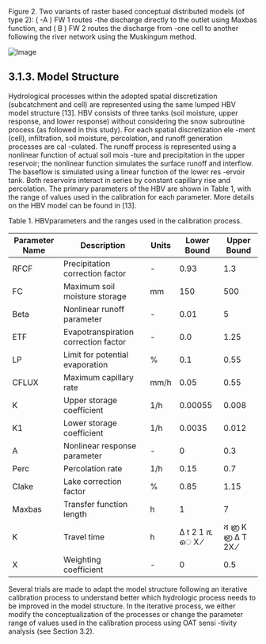 Figure 2. Two variants of raster based conceptual distributed models (of type 2): ( -A ) FW 1 routes -the discharge directly to the outlet using Maxbas function, and ( B ) FW 2 routes the discharge from -one cell to another following the river network using the Muskingum method.

![Image](geoscience-paper_artifacts%5Cimage_000000_0bb3fab8c73dc60d39d1aefd87fcffa8d95aa7ed8f67ac920355a00c50bb4456.png)

## 3.1.3. Model Structure

Hydrological processes within the adopted spatial discretization (subcatchment and cell) are represented using the same lumped HBV model structure [13]. HBV consists of three tanks (soil moisture, upper response, and lower response) without considering the snow subroutine process (as followed in this study). For each spatial discretization ele -ment (cell), infiltration, soil moisture, percolation, and runoff generation processes are cal -culated. The runoff process is represented using a nonlinear function of actual soil mois -ture and precipitation in the upper reservoir; the nonlinear function simulates the surface runoff and interflow. The baseflow is simulated using a linear function of the lower res -ervoir tank. Both reservoirs interact in series by constant capillary rise and percolation. The primary parameters of the HBV are shown in Table 1, with the range of values used in the calibration for each parameter. More details on the HBV model can be found in [13].

Table 1. HBVparameters and the ranges used in the calibration process.

| Parameter Name   | Description                          | Units   | Lower Bound    | Upper Bound       |
|------------------|--------------------------------------|---------|----------------|-------------------|
| RFCF             | Precipitation correction factor      | -       | 0.93           | 1.3               |
| FC               | Maximum soil moisture storage        | mm      | 150            | 500               |
| Beta             | Nonlinear runoff parameter           | -       | 0.01           | 5                 |
| ETF              | Evapotranspiration correction factor | -       | 0.0            | 1.25              |
| LP               | Limit for potential evaporation      | %       | 0.1            | 0.55              |
| CFLUX            | Maximum capillary rate               | mm/h    | 0.05           | 0.55              |
| K                | Upper storage coefficient            | 1/h     | 0.00055        | 0.008             |
| K1               | Lower storage coefficient            | 1/h     | 0.0035         | 0.012             |
| Α                | Nonlinear response parameter         | -       | 0              | 0.3               |
| Perc             | Percolation rate                     | 1/h     | 0.15           | 0.7               |
| Clake            | Lake correction factor               | %       | 0.85           | 1.15              |
| Maxbas           | Transfer function length             | h       | 1              | 7                 |
| K                | Travel time                          | h       | Δ t 2 1 ሺ െ X ⁄ | ሻ ൏ K ൏ Δ  T 2X ⁄ |
| X                | Weighting coefficient                | -       | 0              | 0.5               |

Several trials are made to adapt the model structure following an iterative calibration process to understand better which hydrologic process needs to be improved in the model structure. In the iterative process, we either modify the conceptualization of the processes or change the parameter range of values used in the calibration process using OAT sensi -tivity analysis (see Section 3.2).
